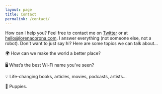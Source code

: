 ```yaml
---
layout: page
title: Contact
permalink: /contact/
---
```


How can I help you?
Feel free to contact me on [Twitter](https://twitter.com/lorenacoronam) or at [hello@lorenacorona.com](mailto:hello@lorenacorona.com). I answer everything (not someone else, not a robot). Don't want to just say hi? Here are some topics we can talk about…

🌍 How can we make the world a better place?

🖥 What’s the best Wi-Fi name you’ve seen?

💡 Life-changing books, articles, movies, podcasts, artists...

🐶 Puppies.
